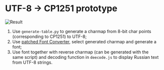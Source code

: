 # UTF-8 -> CP1251 prototype

![Result](result.jpg)

1. Use `generate-table.py` to generate a charmap from 8-bit char points (corresponding to CP1251) to UTF-8;
2. Use [patched Font Converter](https://abbradar.moe/me/banglejs-font.html), select generated charmap and generate a font;
3. Use font together with reverse charmap (can be generated with the same script) and decoding function in `deecode.js` to display Russian text from UTF-8 strings.
